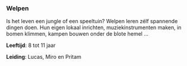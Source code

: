 ### Welpen
Is het leven een jungle of een speeltuin? Welpen leren zélf spannende dingen doen. Hun eigen lokaal inrichten, muziekinstrumenten maken, in bomen klimmen, kampen bouwen onder de blote hemel ...

**Leeftijd**: 8 tot 11 jaar

**Leiding**: Lucas, Miro en Pritam
